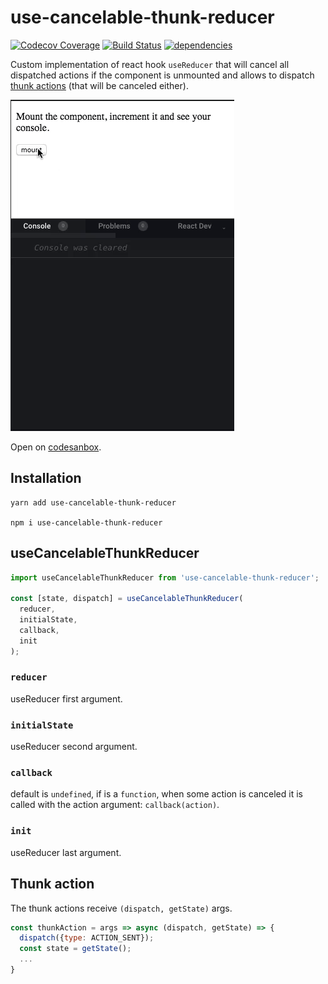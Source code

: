 # use-cancelable-thunk-reducer

[![Codecov Coverage](https://img.shields.io/codecov/c/github/pedrobern/react-hook-use-cancelable-thunk-reducer/master.svg?style=flat-square)](https://codecov.io/gh/pedrobern/react-hook-use-cancelable-thunk-reducer/)
[![Build Status](https://travis-ci.com/pedrobern/react-hook-use-cancelable-thunk-reducer.svg?branch=master)](https://travis-ci.com/pedrobern/react-hook-use-cancelable-thunk-reducer)
[![dependencies](https://david-dm.org/pedrobern/react-hook-use-cancelable-thunk-reducer.svg)](https://github.com/pedrobern/react-hook-use-cancelable-thunk-reducer)

Custom implementation of react hook `useReducer` that will cancel all dispatched actions if the component is unmounted and allows to dispatch [thunk actions](https://github.com/reduxjs/redux-thunk) (that will be canceled either).

<!-- ![demo-gif](https://github.com/pedrobern/react-tiger-transition/raw/master/demo.gif) -->
![demo-gif](/demo.gif)

Open on [codesanbox](https://codesandbox.io/s/use-cancelable-thunk-reducer-lirs9).

## Installation

```
yarn add use-cancelable-thunk-reducer

npm i use-cancelable-thunk-reducer
```

## useCancelableThunkReducer

```javascript
import useCancelableThunkReducer from 'use-cancelable-thunk-reducer';

const [state, dispatch] = useCancelableThunkReducer(
  reducer,
  initialState,
  callback,
  init
);

```

### `reducer`

useReducer first argument.

### `initialState`
useReducer second argument.

### `callback`
default is `undefined`, if is a `function`, when some action is canceled it is called with the action argument: `callback(action)`.

### `init`
useReducer last argument.

## Thunk action

The thunk actions receive `(dispatch, getState)` args.

```javascript
const thunkAction = args => async (dispatch, getState) => {
  dispatch({type: ACTION_SENT});
  const state = getState();
  ...
}
```
